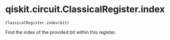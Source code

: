 # qiskit.circuit.ClassicalRegister.index

`ClassicalRegister.index(bit)`

Find the index of the provided bit within this register.
